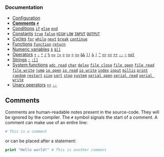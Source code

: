 ### Documentation
- [Configuration](/documentation/configuration.md)
- **[Comments](/documentation/comments.md)** [`#`](/documentation/comments.md)
- [Conditions](/documentation/conditions.md) [`if`](/documentation/conditions.md) [`else`](/documentation/conditions.md) [`end`](/documentation/conditions.md)
- [Constants](/documentation/constants.md) [`true`](/documentation/constants.md) [`false`](/documentation/constants.md) [`HIGH`](/documentation/constants.md) [`LOW`](/documentation/constants.md) [`INPUT`](/documentation/constants.md) [`OUTPUT`](/documentation/constants.md)
- [Cycles](/documentation/cycles.md) [`for`](/documentation/cycles.md#for) [`while`](/documentation/cycles.md#while) [`next`](/documentation/cycles.md#next) [`break`](/documentation/cycles.md#break) [`continue`](/documentation/cycles.md#continue)
- [Functions](/documentation/functions.md) [`function`](/documentation/functions.md) [`return`](/documentation/functions.md)
- [Numeric variables](/documentation/numeric-variables.md) [`$`](/documentation/numeric-variables.md) [`$[]`](/documentation/numeric-variables.md)
- [Operators](/documentation/operators.md) [`+`](/documentation/operators.md) [`-`](/documentation/operators.md) [`*`](/documentation/operators.md) [`/`](/documentation/operators.md) [`%`](/documentation/operators.md) [`==`](/documentation/operators.md) [`!=`](/documentation/operators.md) [`>`](/documentation/operators.md) [`>=`](/documentation/operators.md) [`<`](/documentation/operators.md) [`<=`](/documentation/operators.md) [`&&`](/documentation/operators.md) [`||`](/documentation/operators.md) [`&`](/documentation/operators.md) [`|`](/documentation/operators.md) [`^`](/documentation/operators.md) [`>>`](/documentation/operators.md) [`<<`](/documentation/operators.md) [`++`](/documentation/operators.md) [`--`](/documentation/operators.md) [`~`](/documentation/operators.md) [`not`](/documentation/operators.md)
- [Strings](/documentation/strings.md) [`:`](/documentation/strings.md) [`:[]`](/documentation/strings.md)
- [System functions](/documentation/system-functions.md) [`adc read`](/documentation/system-functions.md#adc-read) [`char`](/documentation/system-functions.md#print) [`delay`](/documentation/system-functions.md#delay) [`file close`](/documentation/system-functions.md#file-close) [`file open`](/documentation/system-functions.md#file-open) [`file read`](/documentation/system-functions.md#file-read) [`file write`](/documentation/system-functions.md#file-write) [`jump`](/documentation/system-functions.md#jump) [`io open`](/documentation/system-functions.md#io-open) [`io read`](/documentation/system-functions.md#io-read) [`io write`](/documentation/system-functions.md#digitalWrite) [`index`](/documentation/system-functions.md#index) [`input`](/documentation/system-functions.md#input) [`millis`](/documentation/system-functions.md#millis) [`print`](/documentation/system-functions.md#print) [`random`](/documentation/system-functions.md#random) [`restart`](/documentation/system-functions.md#restart) [`size`](/documentation/system-functions.md#size) [`sqrt`](/documentation/system-functions.md#sqrt) [`stop`](/documentation/system-functions.md#stop) [`system`](/documentation/system-functions.md#system) [`serial open`](/documentation/system-functions.md#serial-open) [`serial read`](/documentation/system-functions.md#serial-read) [`serial write`](/documentation/system-functions.md#serial-write) 
- [Unary operators](/documentation/unary-operators.md) [`++`](/documentation/unary-operators.md) [`--`](/documentation/unary-operators.md)

## Comments
Comments are human-readable notes present in the source-code. They will be ignored by the compiler. The `#` symbol signals the start of a comment. A comment can make use of an entire line:
```php
# This is a comment
```
or can be placed after a statement:
```php
print "Hello world!" # This is another comment
```
